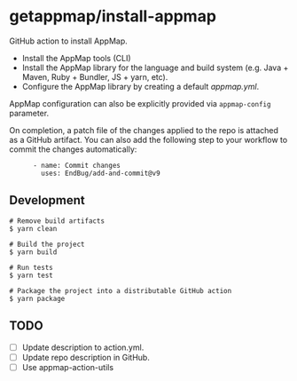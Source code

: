 # getappmap/install-appmap

GitHub action to install AppMap.

- Install the AppMap tools (CLI)
- Install the AppMap library for the language and build system (e.g. Java + Maven, Ruby + Bundler,
  JS + yarn, etc).
- Configure the AppMap library by creating a default _appmap.yml_.

AppMap configuration can also be explicitly provided via `appmap-config` parameter.

On completion, a patch file of the changes applied to the repo is attached as a GitHub artifact. You
can also add the following step to your workflow to commit the changes automatically:

```
      - name: Commit changes
        uses: EndBug/add-and-commit@v9
```

## Development

```
# Remove build artifacts
$ yarn clean

# Build the project
$ yarn build

# Run tests
$ yarn test

# Package the project into a distributable GitHub action
$ yarn package
```

## TODO

- [ ] Update description to action.yml.
- [ ] Update repo description in GitHub.
- [ ] Use appmap-action-utils
